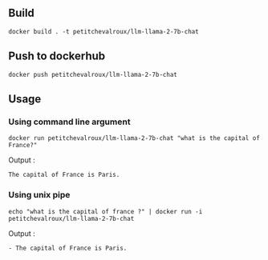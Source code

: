 ## Build
```
docker build . -t petitchevalroux/llm-llama-2-7b-chat
```

## Push to dockerhub
```
docker push petitchevalroux/llm-llama-2-7b-chat
```

## Usage
### Using command line argument
```
docker run petitchevalroux/llm-llama-2-7b-chat "what is the capital of France?"
```
Output :
```
The capital of France is Paris.
```
### Using unix pipe
```
echo "what is the capital of france ?" | docker run -i petitchevalroux/llm-llama-2-7b-chat
```
Output :
```
- The capital of France is Paris.
```
